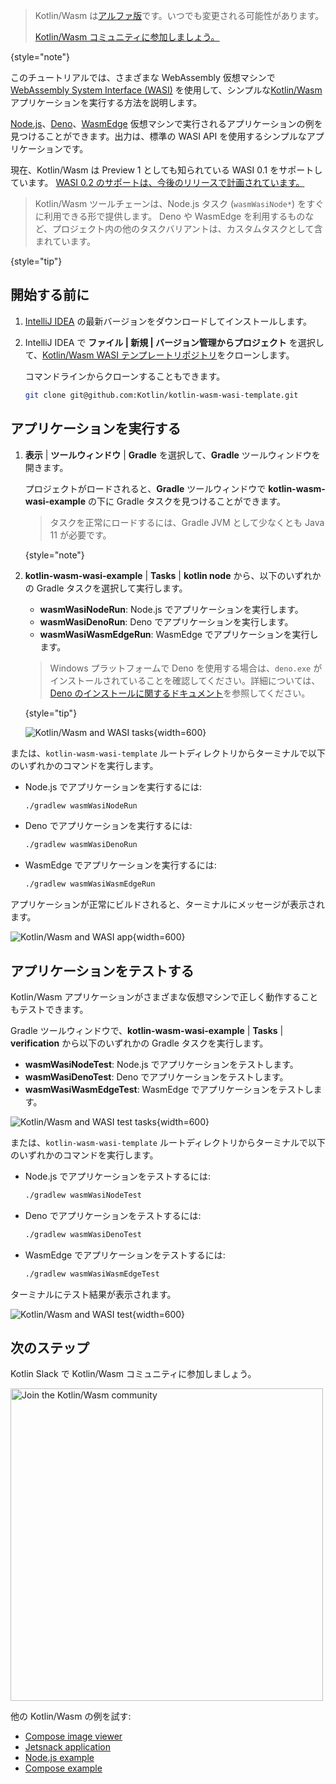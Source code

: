 [//]: # (title: Kotlin/Wasm と WASI を使ってみる)

> Kotlin/Wasm は[アルファ版](components-stability.md)です。いつでも変更される可能性があります。
>
> [Kotlin/Wasm コミュニティに参加しましょう。](https://slack-chats.kotlinlang.org/c/webassembly)
>
{style="note"}

このチュートリアルでは、さまざまな WebAssembly 仮想マシンで[WebAssembly System Interface (WASI)](https://wasi.dev/) を使用して、シンプルな[Kotlin/Wasm](wasm-overview.md) アプリケーションを実行する方法を説明します。

[Node.js](https://nodejs.org/en)、[Deno](https://deno.com/)、[WasmEdge](https://wasmedge.org/) 仮想マシンで実行されるアプリケーションの例を見つけることができます。出力は、標準の WASI API を使用するシンプルなアプリケーションです。

現在、Kotlin/Wasm は Preview 1 としても知られている WASI 0.1 をサポートしています。
[WASI 0.2 のサポートは、今後のリリースで計画されています。](https://youtrack.jetbrains.com/issue/KT-64568)

> Kotlin/Wasm ツールチェーンは、Node.js タスク (`wasmWasiNode*`) をすぐに利用できる形で提供します。
> Deno や WasmEdge を利用するものなど、プロジェクト内の他のタスクバリアントは、カスタムタスクとして含まれています。
>
{style="tip"}

## 開始する前に

1.  [IntelliJ IDEA](https://www.jetbrains.com/idea/) の最新バージョンをダウンロードしてインストールします。

2.  IntelliJ IDEA で **ファイル | 新規 | バージョン管理からプロジェクト** を選択して、[Kotlin/Wasm WASI テンプレートリポジトリ](https://github.com/Kotlin/kotlin-wasm-wasi-template)をクローンします。

    コマンドラインからクローンすることもできます。

    ```bash
    git clone git@github.com:Kotlin/kotlin-wasm-wasi-template.git
    ```

## アプリケーションを実行する

1.  **表示** | **ツールウィンドウ** | **Gradle** を選択して、**Gradle** ツールウィンドウを開きます。

    プロジェクトがロードされると、**Gradle** ツールウィンドウで **kotlin-wasm-wasi-example** の下に Gradle タスクを見つけることができます。

    > タスクを正常にロードするには、Gradle JVM として少なくとも Java 11 が必要です。
    >
    {style="note"}

2.  **kotlin-wasm-wasi-example** | **Tasks** | **kotlin node** から、以下のいずれかの Gradle タスクを選択して実行します。

    *   **wasmWasiNodeRun**: Node.js でアプリケーションを実行します。
    *   **wasmWasiDenoRun**: Deno でアプリケーションを実行します。
    *   **wasmWasiWasmEdgeRun**: WasmEdge でアプリケーションを実行します。

    > Windows プラットフォームで Deno を使用する場合は、`deno.exe` がインストールされていることを確認してください。詳細については、[Deno のインストールに関するドキュメント](https://docs.deno.com/runtime/manual/getting_started/installation)を参照してください。
    >
    {style="tip"}

    ![Kotlin/Wasm and WASI tasks](wasm-wasi-gradle-task.png){width=600}

または、`kotlin-wasm-wasi-template` ルートディレクトリからターミナルで以下のいずれかのコマンドを実行します。

*   Node.js でアプリケーションを実行するには:

    ```bash
    ./gradlew wasmWasiNodeRun
    ```

*   Deno でアプリケーションを実行するには:

    ```bash
    ./gradlew wasmWasiDenoRun
    ```

*   WasmEdge でアプリケーションを実行するには:

    ```bash
    ./gradlew wasmWasiWasmEdgeRun
    ```

アプリケーションが正常にビルドされると、ターミナルにメッセージが表示されます。

![Kotlin/Wasm and WASI app](wasm-wasi-app-terminal.png){width=600}

## アプリケーションをテストする

Kotlin/Wasm アプリケーションがさまざまな仮想マシンで正しく動作することもテストできます。

Gradle ツールウィンドウで、**kotlin-wasm-wasi-example** | **Tasks** | **verification** から以下のいずれかの Gradle タスクを実行します。

*   **wasmWasiNodeTest**: Node.js でアプリケーションをテストします。
*   **wasmWasiDenoTest**: Deno でアプリケーションをテストします。
*   **wasmWasiWasmEdgeTest**: WasmEdge でアプリケーションをテストします。

![Kotlin/Wasm and WASI test tasks](wasm-wasi-testing-task.png){width=600}

または、`kotlin-wasm-wasi-template` ルートディレクトリからターミナルで以下のいずれかのコマンドを実行します。

*   Node.js でアプリケーションをテストするには:

    ```bash
    ./gradlew wasmWasiNodeTest
    ```

*   Deno でアプリケーションをテストするには:

    ```bash
    ./gradlew wasmWasiDenoTest
    ```

*   WasmEdge でアプリケーションをテストするには:

    ```bash
    ./gradlew wasmWasiWasmEdgeTest
    ```

ターミナルにテスト結果が表示されます。

![Kotlin/Wasm and WASI test](wasm-wasi-tests-results.png){width=600}

## 次のステップ

Kotlin Slack で Kotlin/Wasm コミュニティに参加しましょう。

<a href="https://slack-chats.kotlinlang.org/c/webassembly"><img src="join-slack-channel.svg" width="500" alt="Join the Kotlin/Wasm community" style="block"/></a>

他の Kotlin/Wasm の例を試す:

*   [Compose image viewer](https://github.com/JetBrains/compose-multiplatform/tree/master/examples/imageviewer)
*   [Jetsnack application](https://github.com/JetBrains/compose-multiplatform/tree/master/examples/jetsnack)
*   [Node.js example](https://github.com/Kotlin/kotlin-wasm-nodejs-template)
*   [Compose example](https://github.com/Kotlin/kotlin-wasm-compose-template)